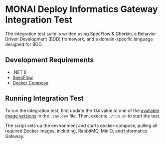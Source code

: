 # MONAI Deploy Informatics Gateway Integration Test

The integration test suite is written using SpecFlow & Gherkin, a Behavior Driven Development (BDD) framework, and a domain-specific language designed for BDD.

## Development Requirements

- .NET 6
- [SpecFlow](https://specflow.org/)
- [Docker Compose](https://docs.docker.com/compose/)


## Running Integration Test

To run the integration test, first update the `TAG`  value to one of the [available image versions](https://github.com/Project-MONAI/monai-deploy-informatics-gateway/pkgs/container/monai-deploy-informatics-gateway) in the `.env.dev` file. Then, execute `./run.sh` to start the test.

The script sets up the environment and starts docker-compose, pulling all required Docker images, including, RabbitMQ, MinIO, and Informatics Gateway.
